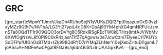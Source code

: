 # GRC

[grc_start]cWpmYTJmcVJkaDh4RUhoSojN1sVUKyZiQf2Fpt0tqszuoOxSi3vzlsyMZz8GBt7v/NV1bA/LG3Yj27ypiL4rjD8K+DpAj93YM4phXG4qmNRFUcJsmnSTa8OQdTF1r9O9QQO3orDVYg8O5RdklRSgREcTW0kETHrs8mfAJVWbMv8XWfOgNzwL8fOPI9C0kR4sjasnTIfZ7qAgxws/0e7JcwCzm7ElyeeCt17KUYxSdDFPpfUIGnOsBTMd+tZk998QdRYD7rlYMqZLhNerYi0ejXebZHtuDi1gsmL7joASsvAHNGFeAw0PgatRFGa9s/ij64r4BlSfLr9iUA/Oq/xKvA==[grc_end]
